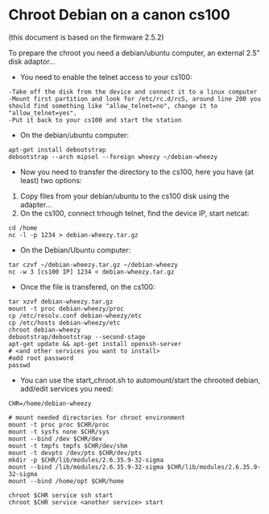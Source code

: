 # Chroot Debian on a canon cs100 

(this document is based on the firmware 2.5.2)

To prepare the chroot you need a debian/ubuntu computer, an external 2.5" disk adaptor...

* You need to enable the telnet access to your cs100:

```
-Take off the disk from the device and connect it to a linux computer
-Mount first partition and look for /etc/rc.d/rcS, around line 200 you should find something like "allow_telnet=no", change it to "allow_telnet=yes".
-Put it back to your cs100 and start the station

```
* On the debian/ubuntu computer:

```
apt-get install debootstrap
debootstrap --arch mipsel --foreign wheezy ~/debian-wheezy

```
* Now you need to transfer the directory to the cs100, here you have (at least) two options:
1) Copy files from your debian/ubuntu to the cs100 disk using the adapter...
2) On the cs100, connect trhough telnet, find the device IP, start netcat:

```
cd /home
nc -l -p 1234 > debian-wheezy.tar.gz

```
* On the Debian/Ubuntu computer:

```
tar czvf ~/debian-wheezy.tar.gz ~/debian-wheezy
nc -w 3 [cs100 IP] 1234 < debian-wheezy.tar.gz

```
* Once the file is transfered, on the cs100:

```
tar xzvf debian-wheezy.tar.gz
mount -t proc debian-wheezy/proc
cp /etc/resolv.conf debian-wheezy/etc
cp /etc/hosts debian-wheezy/etc
chroot debian-wheezy
debootstrap/debootstrap --second-stage
apt-get update && apt-get install openssh-server 
# <and other services you want to install>
#add root password
passwd 

```
  * You can use the start_chroot.sh to automount/start the chrooted debian, add/edit services you need:

```
CHR=/home/debian-wheezy

# mount needed directories for chroot environment                                                 
mount -t proc proc $CHR/proc
mount -t sysfs none $CHR/sys
mount --bind /dev $CHR/dev
mount -t tmpfs tmpfs $CHR/dev/shm
mount -t devpts /dev/pts $CHR/dev/pts
mkdir -p $CHR/lib/modules/2.6.35.9-32-sigma
mount --bind /lib/modules/2.6.35.9-32-sigma $CHR/lib/modules/2.6.35.9-32-sigma
mount --bind /home/opt $CHR/home

chroot $CHR service ssh start
chroot $CHR service <another service> start
```
